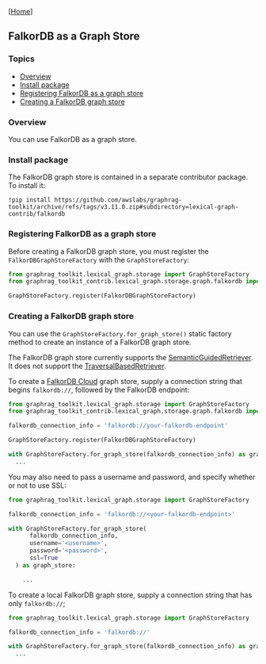 [[Home](./)]

## FalkorDB as a Graph Store

### Topics

  - [Overview](#overview)
  - [Install package](#install-package)
  - [Registering FalkorDB as a graph store](#registering-falkordb-as-a-graph-store)
  - [Creating a FalkorDB graph store](#creating-a-falkordb-graph-store)

### Overview

You can use FalkorDB as a graph store.

### Install package

The FalkorDB graph store is contained in a separate contributor package. To install it:

```
!pip install https://github.com/awslabs/graphrag-toolkit/archive/refs/tags/v3.11.0.zip#subdirectory=lexical-graph-contrib/falkordb
```

### Registering FalkorDB as a graph store

Before creating a FalkorDB graph store, you must register the `FalkorDBGraphStoreFactory` with the `GraphStoreFactory`:

```python
from graphrag_toolkit.lexical_graph.storage import GraphStoreFactory
from graphrag_toolkit_contrib.lexical_graph.storage.graph.falkordb import FalkorDBGraphStoreFactory

GraphStoreFactory.register(FalkorDBGraphStoreFactory)

```

### Creating a FalkorDB graph store

You can use the `GraphStoreFactory.for_graph_store()` static factory method to create an instance of a FalkorDB graph store.

The FalkorDB graph store currently supports the [SemanticGuidedRetriever](./querying.md#semanticguidedretriever). It does not support the [TraversalBasedRetriever](./querying.md#traversalbasedretriever).

To create a [FalkorDB Cloud](https://app.falkordb.cloud/) graph store, supply a connection string that begins `falkordb://`, followed by the FalkorDB endpoint:

```python
from graphrag_toolkit.lexical_graph.storage import GraphStoreFactory
from graphrag_toolkit_contrib.lexical_graph.storage.graph.falkordb import FalkorDBGraphStoreFactory

falkordb_connection_info = 'falkordb://your-falkordb-endpoint'

GraphStoreFactory.register(FalkorDBGraphStoreFactory)

with GraphStoreFactory.for_graph_store(falkordb_connection_info) as graph_store:
  ...

```

You may also need to pass a username and password, and specify whether or not to use SSL:

```python
from graphrag_toolkit.lexical_graph.storage import GraphStoreFactory

falkordb_connection_info = 'falkordb://<your-falkordb-endpoint>'

with GraphStoreFactory.for_graph_store(
      falkordb_connection_info,
      username='<username>',
      password='<password>',
      ssl=True
  ) as graph_store:

    ...
```

To create a local FalkorDB graph store, supply a connection string that has only `falkordb://`;

```python
from graphrag_toolkit.lexical_graph.storage import GraphStoreFactory

falkordb_connection_info = 'falkordb://'

with GraphStoreFactory.for_graph_store(falkordb_connection_info) as graph_store:
  ...
```

